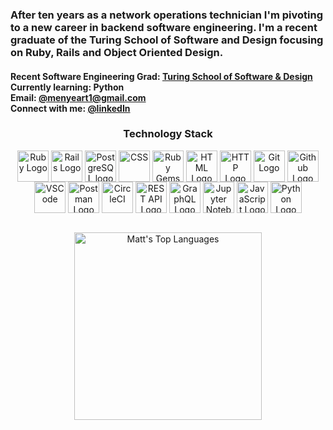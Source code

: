 <h3> After ten years as a network operations technician I'm pivoting to a new career in backend software engineering. I'm a recent graduate of the Turing School of Software and Design focusing on Ruby, Rails and Object Oriented Design.</h3>

<h4>
Recent Software Engineering Grad: <a href='https://turing.edu'>Turing School of Software & Design</a><br>
Currently learning: Python<br>
Email: <a href='menyeart1@gmail.com'>@menyeart1@gmail.com</a><br>
Connect with me: <a href='https://www.linkedin.com/in/matt-enyeart/'>@linkedIn</a>
</h4>

<h3 align="center">Technology Stack</h3>
<p align='center'>
<img align="center" src='https://user-images.githubusercontent.com/25181517/192603745-7d34df9e-7756-4756-a539-6a61badf7a80.png' title="Ruby" alt="Ruby Logo" height="50"/>
<img align="center" src='https://user-images.githubusercontent.com/25181517/192603748-3ac17112-3653-4257-80da-a57334b11411.png' title="Rails" alt="Rails Logo" height="50"/>
<img align="center" src='https://user-images.githubusercontent.com/25181517/117208740-bfb78400-adf5-11eb-97bb-09072b6bedfc.png' title="Postgres" alt="PostgreSQL logo" height="50"/>
<img align="center" src='https://user-images.githubusercontent.com/101955307/208489328-fd830258-94a9-4470-8ed8-2acbbb978f9b.svg' title="CSS" alt="CSS" height="50"/>
<img align="center" src='https://user-images.githubusercontent.com/25181517/192603750-4142ae75-10fa-4b61-a773-8b2052834357.png' title="Ruby Gems" alt="Ruby Gems Logo" height="50"/>
<img align="center" src='https://user-images.githubusercontent.com/25181517/192158954-f88b5814-d510-4564-b285-dff7d6400dad.png' title="HTML" alt="HTML Logo" height="50"/>
<img align="center" src='https://user-images.githubusercontent.com/25181517/192107854-765620d7-f909-4953-a6da-36e1ef69eea6.png' title="HTTP" alt="HTTP Logo" height="50"/>
<img align="center" src='https://user-images.githubusercontent.com/25181517/192108372-f71d70ac-7ae6-4c0d-8395-51d8870c2ef0.png' title="Git" alt="Git Logo" height="50"/>
<img align="center" src='https://user-images.githubusercontent.com/25181517/192108374-8da61ba1-99ec-41d7-80b8-fb2f7c0a4948.png' title="Github" alt="Github Logo" height="50"/>
<img align="center" src='https://user-images.githubusercontent.com/101955307/208492362-1f2a051d-9a16-4098-ab31-c44bf4d5aec7.svg' title="VSCode" alt="VSCode" height="50"/>
<img align="center" src='https://user-images.githubusercontent.com/25181517/192109061-e138ca71-337c-4019-8d42-4792fdaa7128.png' title="Postman" alt="Postman Logo" height="50"/>
<img align="center" src='https://user-images.githubusercontent.com/101955307/208492752-4ccd10ee-0a00-4b79-8576-b06a3c078697.svg' title="CircleCI" alt="CircleCI" height="50"/>  
<img align="center" src='https://user-images.githubusercontent.com/25181517/192107858-fe19f043-c502-4009-8c47-476fc89718ad.png' title="REST" alt="REST API Logo" height="50"/>
<img align="center" src='https://user-images.githubusercontent.com/25181517/192107856-aa92c8b1-b615-47c3-9141-ed0d29a90239.png' title="GraphQL" alt="GraphQL Logo" height="50"/>
<img align="center" src='https://user-images.githubusercontent.com/25181517/183914128-3fc88b4a-4ac1-40e6-9443-9a30182379b7.png' title="Jupyter Notebook" alt="Jupyter Notebook Logo" height="50"/>
<img align="center" src='https://user-images.githubusercontent.com/25181517/117447155-6a868a00-af3d-11eb-9cfe-245df15c9f3f.png' title="JavaScript" alt="JavaScript Logo" height="50"/>
<img align="center" src='https://user-images.githubusercontent.com/25181517/183423507-c056a6f9-1ba8-4312-a350-19bcbc5a8697.png' title="Python" alt="Python Logo" height="50"/>

</p><br>

<div align='center'>
<img src='https://github-readme-stats.vercel.app/api/top-langs/?username=menyeart&layout=pie&theme=dark&size_weight=0.5&count_weight=0.5' alt="Matt's Top Languages" height='300'>
</div>

